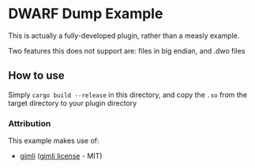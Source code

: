 # DWARF Dump Example

This is actually a fully-developed plugin, rather than a measly example.

Two features this does not support are: files in big endian, and .dwo files

## How to use

Simply `cargo build --release` in this directory, and copy the `.so` from the target directory to your plugin directory

### Attribution

This example makes use of:
  - [gimli] ([gimli license] - MIT)

[gimli license]: https://github.com/gimli-rs/gimli/blob/master/LICENSE-MIT
[gimli]: https://github.com/gimli-rs/gimli
